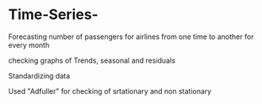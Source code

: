 # Time-Series-
Forecasting number of passengers for airlines from one time to another for every month 

checking graphs of Trends, seasonal and residuals 

Standardizing data

Used "Adfuller" for checking of srtationary and non stationary 
